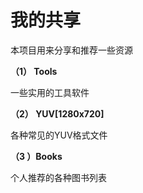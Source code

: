 # 我的共享

本项目用来分享和推荐一些资源

**（1） Tools** 

一些实用的工具软件

**（2） YUV[1280x720]** 

各种常见的YUV格式文件

**（3 ）Books** 

个人推荐的各种图书列表
